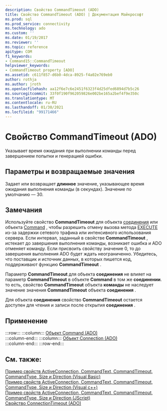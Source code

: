 ```yaml
---
description: Свойство CommandTimeout (ADO)
title: Свойство CommandTimeout (ADO) | Документация Майкрософт
ms.prod: sql
ms.prod_service: connectivity
ms.technology: ado
ms.custom: ''
ms.date: 01/19/2017
ms.reviewer: ''
ms.topic: reference
apitype: COM
f1_keywords:
- Command15::CommandTimeout
helpviewer_keywords:
- CommandTimeout property [ADO]
ms.assetid: c611f857-d6b0-4dca-8925-f4a02e769eb0
author: rothja
ms.author: jroth
ms.openlocfilehash: aa12f6e7c6e2451f6323f4d25dfed6894d7b5c26
ms.sourcegitcommit: 33f0f190f962059826e002be165a2bef4f9e350c
ms.translationtype: MT
ms.contentlocale: ru-RU
ms.lasthandoff: 01/30/2021
ms.locfileid: "99171466"
---
```

# <a name="commandtimeout-property-ado"></a>Свойство CommandTimeout (ADO)
Указывает время ожидания при выполнении команды перед завершением попытки и генерацией ошибки.  
  
## <a name="settings-and-return-values"></a>Параметры и возвращаемые значения  
 Задает или возвращает **длинное** значение, указывающее время ожидания выполнения команды (в секундах). Значение по умолчанию — 30.  
  
## <a name="remarks"></a>Замечания  
 Используйте свойство **CommandTimeout** для объекта [соединения](./connection-object-ado.md) или объекта [Command](./command-object-ado.md) , чтобы разрешить отмену вызова метода [EXECUTE](./execute-method-ado-command.md) из-за задержки сетевого трафика или интенсивного использования сервера. Если интервал, заданный в свойстве **CommandTimeout** , истекает до завершения выполнения команды, возникает ошибка и ADO отменяет команду. Если присвоить свойству значение 0, то до завершения выполнения ADO будет ждать неограниченно. Убедитесь, что поставщик и источник данных, в которых пишется код, поддерживают функцию **CommandTimeout** .  
  
 Параметр **CommandTimeout** для объекта **соединения** не влияет на параметр **CommandTimeout** в объекте **Command** в том же **соединении**. то есть, свойство **CommandTimeout** объекта **команды** не наследует значение значения **CommandTimeout** объекта **соединения** .  
  
 Для объекта **соединения** свойство **CommandTimeout** остается доступен для чтения и записи после открытия **соединения** .  
  
## <a name="applies-to"></a>Применение  

:::row:::
    :::column:::
        [Объект Command (ADO)](./command-object-ado.md)  
    :::column-end:::
    :::column:::
        [Объект Connection (ADO)](./connection-object-ado.md)  
    :::column-end:::
:::row-end:::

## <a name="see-also"></a>См. также:  
 [Пример свойств ActiveConnection, CommandText, CommandTimeout, CommandType, Size и Direction (Visual Basic)](./activeconnection-commandtext-commandtimeout-commandtype-size-example-vb.md)   
 [Пример свойств ActiveConnection, CommandText, CommandTimeout, CommandType, Size и Direction (Visual c++)](./activeconnection-commandtext-commandtimeout-commandtype-size-example-vc.md)   
 [Пример свойств ActiveConnection, CommandText, CommandTimeout, CommandType, Size и Direction (JScript)](./activeconnection-commandtext-timeout-type-size-example-jscript.md)   
 [Свойство ConnectionTimeout (ADO)](./connectiontimeout-property-ado.md)